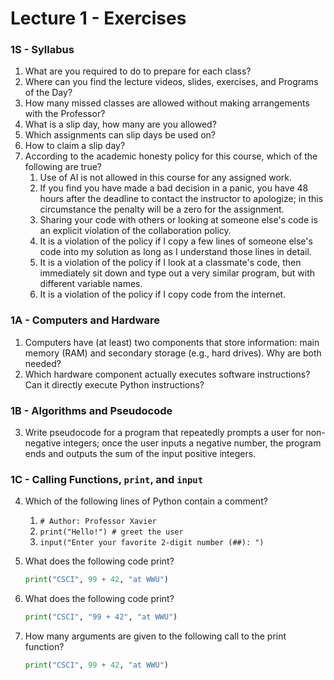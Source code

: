 # Lecture 1 - Exercises

### 1S - Syllabus

1. What are you required to do to prepare for each class?
1. Where can you find the lecture videos, slides, exercises, and Programs of the Day? 
1. How many missed classes are allowed without making arrangements with the Professor?
1. What is a slip day, how many are you allowed?
1. Which assignments can slip days be used on?
1. How to claim a slip day?
1. According to the academic honesty policy for this course, which of the following are true?
   1. Use of AI is not allowed in this course for any assigned work.
   1. If you find you have made a bad decision in a panic, you have 48 hours after the deadline to contact the instructor to apologize; in this circumstance the penalty will be a zero for the assignment. 
   1. Sharing your code with others or looking at someone else's code is an explicit violation of the collaboration policy. 
   1. It is a violation of the policy  if I copy a few lines of someone else's code into my solution as long as I understand those lines in detail.
   1. It is a violation of the policy if I look at a classmate's code, then immediately sit down and type out a very similar program, but with different variable names.
   1. It is a violation of the policy if I copy code from the internet.   

### 1A - Computers and Hardware

1. Computers have (at least) two components that store information: main memory (RAM) and secondary storage (e.g., hard drives). Why are both needed?
2. Which hardware component actually executes software instructions? Can it directly execute Python instructions?

### 1B - Algorithms and Pseudocode

3. Write pseudocode for a program that repeatedly prompts a user for non-negative integers; once the user inputs a negative number, the program ends and outputs the sum of the input positive integers.

### 1C - Calling Functions, `print`, and `input`

4. Which of the following lines of Python contain a comment?
   1. `# Author: Professor Xavier`
   2. `print("Hello!") # greet the user`
   3. `input("Enter your favorite 2-digit number (##): ")`
5. What does the following code print?

   ```python
   print("CSCI", 99 + 42, "at WWU")
   ```

6. What does the following code print?

   ```python
   print("CSCI", "99 + 42", "at WWU")
   ```

7. How many arguments are given to the following call to the print function?

   ```python
   print("CSCI", 99 + 42, "at WWU")
   ```
